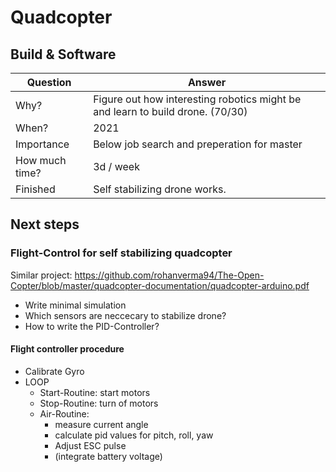 # Quadcopter
## Build & Software


|Question|Answer|
|---|---|
|Why?           | Figure out how interesting robotics might be and learn to build drone. (70/30)|
|When?          | 2021 |
|Importance     | Below job search and preperation for master |
|How much time? | 3d / week |
|Finished       | Self stabilizing drone works.|


## Next steps

### Flight-Control for self stabilizing quadcopter

Similar project: https://github.com/rohanverma94/The-Open-Copter/blob/master/quadcopter-documentation/quadcopter-arduino.pdf

- Write minimal simulation
- Which sensors are neccecary to stabilize drone?
- How to write the PID-Controller?


#### Flight controller procedure
- Calibrate Gyro
- LOOP
  - Start-Routine: start motors
  - Stop-Routine:  turn of motors
  - Air-Routine:   
    - measure current angle
    - calculate pid values for pitch, roll, yaw
    - Adjust ESC pulse
    - (integrate battery voltage)



